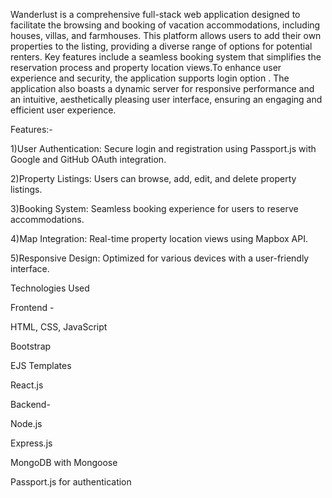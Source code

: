 Wanderlust is a comprehensive full-stack web application designed to facilitate the browsing and booking of vacation accommodations, including houses, villas, and farmhouses. This platform allows users to add their own properties to the listing, providing a diverse range of options for potential renters. Key features include a seamless booking system that simplifies the reservation process and property location views.To enhance user experience and security, the application supports login option . The application also boasts a dynamic server for responsive performance and an intuitive, aesthetically pleasing user interface, ensuring an engaging and efficient user experience.​

Features:-

1)User Authentication: Secure login and registration using Passport.js with Google and GitHub OAuth integration.

2)Property Listings: Users can browse, add, edit, and delete property listings.

3)Booking System: Seamless booking experience for users to reserve accommodations.

4)Map Integration: Real-time property location views using Mapbox API.

5)Responsive Design: Optimized for various devices with a user-friendly interface.

Technologies Used

Frontend -

HTML, CSS, JavaScript

Bootstrap

EJS Templates

React.js​

Backend-

Node.js

Express.js

MongoDB with Mongoose

Passport.js for authentication

